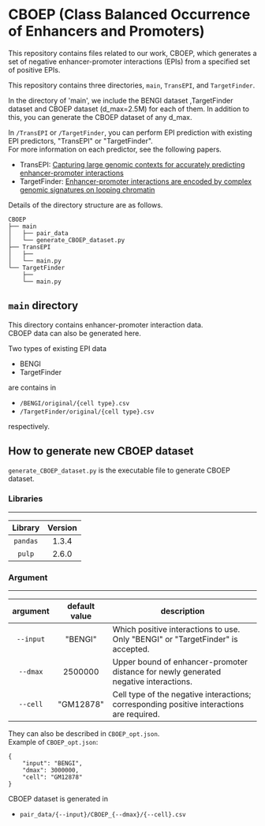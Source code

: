 # CBOEP (Class Balanced Occurrence of Enhancers and Promoters)

This repository contains files related to our work, CBOEP, which generates a set of negative enhancer-promoter interactions (EPIs) from 
a specified set of positive EPIs. 




This repository contains three directories, `main`, `TransEPI`, and `TargetFinder`.  

In the directory of 'main',
we include the BENGI dataset ,TargetFinder dataset and CBOEP dataset (d_max=2.5M) for each of them.
In addition to this, you can generate the CBOEP dataset of any d_max.  

In `/TransEPI` or `/TargetFinder`,
you can perform EPI prediction with existing EPI predictors, "TransEPI" or "TargetFinder".  
For more information on each predictor, see the following papers.  
- TransEPI: [Capturing large genomic contexts for accurately predicting enhancer-promoter interactions](https://academic.oup.com/bib/article-abstract/23/2/bbab577/6513727?redirectedFrom=fulltext&login=false)  
- TargetFinder: [Enhancer-promoter interactions are encoded by complex genomic signatures on looping chromatin](https://www.ncbi.nlm.nih.gov/pmc/articles/PMC4910881/)  


Details of the directory structure are as follows.

```
CBOEP
├── main
│   ├── pair_data
│   └── generate_CBOEP_dataset.py  
├── TransEPI
│   ├──   
│   └── main.py  
└── TargetFinder
    ├──   
    └── main.py  
```


## `main` directory

This directory contains enhancer-promoter interaction data.  
CBOEP data can also be generated here.

Two types of existing EPI data
- BENGI
- TargetFinder

are contains in
- `/BENGI/original/{cell type}.csv`
- `/TargetFinder/original/{cell type}.csv`

respectively.

## How to generate new CBOEP dataset
`generate_CBOEP_dataset.py` is the executable file to generate CBOEP dataset.  

### Libraries 
---

| Library | Version |
| :---: | :---: |
| ```pandas``` | 1.3.4 |
| ```pulp``` | 2.6.0 |


### Argument
---

| argument | default value | description |
| :---: | :---: | ---- |
| ```--input``` |"BENGI"|Which positive interactions to use. Only "BENGI" or "TargetFinder" is accepted.|
| ```--dmax``` |2500000|Upper bound of enhancer-promoter distance for newly generated negative interactions.|
| ```--cell``` |"GM12878"|Cell type of the negative interactions; corresponding positive interactions are required.|

They can also be described in `CBOEP_opt.json`.  
Example of `CBOEP_opt.json`:  
```
{
    "input": "BENGI",
    "dmax": 3000000,
    "cell": "GM12878"
}
```

CBOEP dataset is generated in
- `pair_data/{--input}/CBOEP_{--dmax}/{--cell}.csv`




